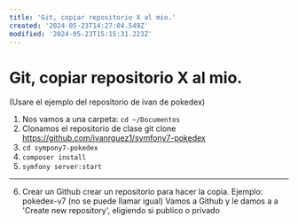 ```yaml
---
title: 'Git, copiar repositorio X al mio.'
created: '2024-05-23T14:27:04.549Z'
modified: '2024-05-23T15:15:31.223Z'
---
```


# Git, copiar repositorio X al mio.
(Usare el ejemplo del repositorio de ivan de pokedex)

1. Nos vamos a una carpeta: 
`cd ~/Documentos`
2. Clonamos el repositorio de clase
git clone https://github.com/ivanrguez1/symfony7-pokedex
3. `cd sympony7-pokedex`
4. `composer install`
5. `symfony server:start`
***
6. Crear un Github crear un repositorio para hacer la copia.
Ejemplo: pokedex-v7 (no se puede llamar igual)
Vamos a Github y le damos a a 'Create new repository', eligiendo si publico o privado




